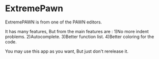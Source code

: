 ExtremePawn
===========

ExtremePAWN is from one of the PAWN editors.

It has many features, But from the main features are : 
	1)No more indent problems.
	2)Autocomplete.
	3)Better function list.
	4)Better coloring for the code.
	
You may use this app as you want, But just don't rerelease it.
